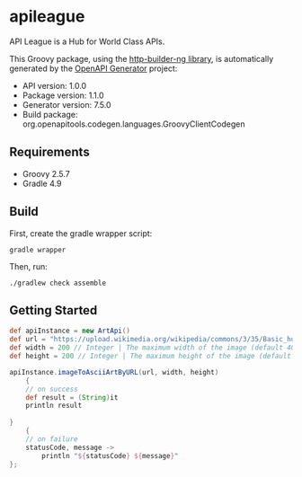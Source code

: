 # apileague

API League is a Hub for World Class APIs.

This Groovy package, using the [http-builder-ng library](https://http-builder-ng.github.io/http-builder-ng/), is automatically generated by the [OpenAPI Generator](https://openapi-generator.tech) project:

- API version: 1.0.0
- Package version: 1.1.0
- Generator version: 7.5.0
- Build package: org.openapitools.codegen.languages.GroovyClientCodegen

## Requirements

* Groovy 2.5.7
* Gradle 4.9

## Build

First, create the gradle wrapper script:

```
gradle wrapper
```

Then, run:

```
./gradlew check assemble
```

## Getting Started


```groovy
def apiInstance = new ArtApi()
def url = "https://upload.wikimedia.org/wikipedia/commons/3/35/Basic_human_drawing.png" // String | The URL to the image.
def width = 200 // Integer | The maximum width of the image (default 400, max. 500).
def height = 200 // Integer | The maximum height of the image (default 400, max. 500).

apiInstance.imageToAsciiArtByURL(url, width, height)
    {
    // on success
    def result = (String)it
    println result
    
}
    {
    // on failure
    statusCode, message ->
        println "${statusCode} ${message}"
};
```

